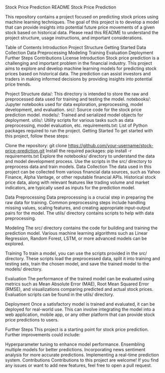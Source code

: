 Stock Price Prediction README
Stock Price Prediction

This repository contains a project focused on predicting stock prices using machine learning techniques. The goal of this project is to develop a model that can provide insights into potential future price movements of a given stock based on historical data. Please read this README to understand the project structure, usage instructions, and important considerations.

Table of Contents
Introduction
Project Structure
Getting Started
Data Collection
Data Preprocessing
Modeling
Training
Evaluation
Deployment
Further Steps
Contributions
License
Introduction
Stock price prediction is a challenging and important problem in the financial industry. This project aims to explore and develop machine learning models for predicting stock prices based on historical data. The prediction can assist investors and traders in making informed decisions by providing insights into potential price trends.

Project Structure
data/: This directory is intended to store the raw and preprocessed data used for training and testing the model.
notebooks/: Jupyter notebooks used for data exploration, preprocessing, model development, and evaluation.
src/: Source code for the stock price prediction model.
models/: Trained and serialized model objects for deployment.
utils/: Utility scripts for various tasks such as data preprocessing, model evaluation, etc.
requirements.txt: List of Python packages required to run the project.
Getting Started
To get started with this project, follow these steps:

Clone the repository: git clone https://github.com/your-username/stock-price-prediction.git
Install the required packages: pip install -r requirements.txt
Explore the notebooks/ directory to understand the data and model development process.
Use the scripts in the src/ directory to preprocess data and train models.
Data Collection
The data used in this project can be collected from various financial data sources, such as Yahoo Finance, Alpha Vantage, or other reputable financial APIs. Historical stock price data, along with relevant features like trading volume and market indicators, are typically used as inputs for the prediction model.

Data Preprocessing
Data preprocessing is a crucial step in preparing the raw data for training. Common preprocessing steps include handling missing values, scaling features, and creating appropriate input-output pairs for the model. The utils/ directory contains scripts to help with data preprocessing.

Modeling
The src/ directory contains the code for building and training the prediction model. Various machine learning algorithms such as Linear Regression, Random Forest, LSTM, or more advanced models can be explored.

Training
To train a model, you can use the scripts provided in the src/ directory. These scripts load the preprocessed data, split it into training and testing sets, train the chosen model, and save the trained model to the models/ directory.

Evaluation
The performance of the trained model can be evaluated using metrics such as Mean Absolute Error (MAE), Root Mean Squared Error (RMSE), and visualizations comparing predicted and actual stock prices. Evaluation scripts can be found in the utils/ directory.

Deployment
Once a satisfactory model is trained and evaluated, it can be deployed for real-world use. This can involve integrating the model into a web application, mobile app, or any other platform that can provide stock price predictions to users.

Further Steps
This project is a starting point for stock price prediction. Further improvements could include:

Hyperparameter tuning to enhance model performance.
Ensembling multiple models for better predictions.
Incorporating news sentiment analysis for more accurate predictions.
Implementing a real-time prediction system.
Contributions
Contributions to this project are welcome! If you find any issues or want to add new features, feel free to open a pull request.
